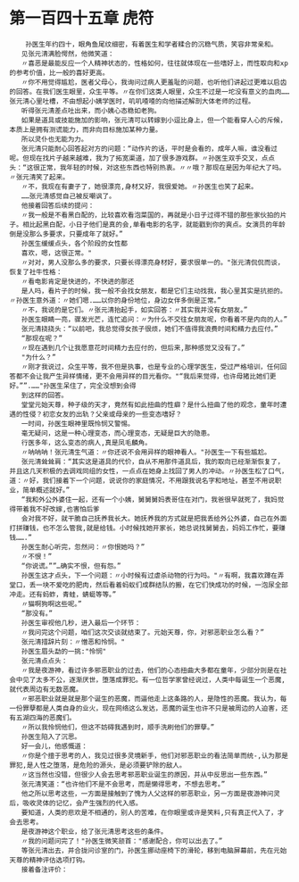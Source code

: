 # 第一百四十五章 虎符
        孙医生年约四十，眼角鱼尾纹细密，有着医生和学者糅合的沉稳气质，笑容非常亲和。
       见张元清满脸愕然，他微笑道：
       〃喜恶是最能反应一个人精神状态的，性格如何，往往就体现在一些嗜好上，而性取向和xp的参考价值，比一般的喜好更高。
       〃你不用觉得尴尬，医者父母心，我询问过病人更羞耻的问题，也听他们讲起过更难以启齿的回答。在我们医生眼里，众生平等。〃在你们这类人眼里，众生不过是一坨没有意义的血肉……张元清心里吐槽，不由想起小姨学医时，叽叽喳喳的向他描述解剖大体老师的过程。
       听得张元清差点吐出来，而小姨心态稳如老狗。
       如果是道具或技能施加的影响，张元清可以转嫁到小逗比身上，但一个能看穿人心的斥候，本质上是拥有测谎能力，而非向目标施加某种力量。
       所以灵仆也无能为力。
       张元清只能耐心回答起对方的问题：“动作片的话，平时是会看的，成年人嘛，谁没看过呢。但现在找片子越来越难，我为了拓宽渠道，加了很多游戏群。〃孙医生双手交叉，点点头：“这很正常，我年轻的时候，对这些东西也特别热衷。〃〃哦？那现在是因为年纪大了吗。〃张元清笑了起来。
       〃不，我现在有妻子了，她很漂亮,身材又好，我很爱她。〃孙医生也笑了起来。
       ……张元清感觉自己被反嘲讽了。
       他接着回答后续的提问：
       〃我一般是不看黑白配的，比较喜欢看泡菜国的，再就是小日子过得不错的那些家伙拍的片子。相比起黑白配，小日子他们是真的会,单看电影的名字，就能戳到你的爽点。女演员的年龄倒是没那么多要求，只要成年了就好。”
       孙医生缓缓点头，各个阶段的女性都
       喜欢，嗯，这很正常。"
       〃对对，男人没那么多的要求，只要长得漂亮身材好，要求很单一的。"张元清侃侃而谈，恢复了社牛性格：
       〃看电影肯定是快进的，不快进的那还
       是人吗，看片子的时候，我一般不会找女朋友，都是它们主动找我，我心里其实是抗拒的。〃孙医生意外道：〃她们嗯.……以你的身份地位，身边女伴多倒是正常。”
       〃不，我说的是它们。〃张元清抬起手，如实回答：〃其实我并没有女朋友。”
       孙医生眼睛一亮，骤发光芒，连忙追问：〃为什么不交往女朋友呢，你看着不是内向的人。”
       张元清挠挠头：“以前吧，我总觉得女孩子很烦，她们不值得我浪费时间和精力去应付。”
       “那现在呢？”
       〃现在遇到几个让我愿意花时间精力去应付的，但后来,那种感觉又没有了。”
       "为什么？”
       〃刚才我说过，众生平等，我不但是执事，也是专业的心理学医生，受过严格培训，任何回答都不会让我产生异样情绪，更不会用异样的目光看你。"“我后来觉得，也许母猪比她们更好。””.……"孙医生呆住了，完全没想到会得
       到这样的回答。
       堂堂元始天尊，种子级的天才，竟然有如此扭曲的性癖？是什么扭曲了他的观念，童年时遭遇的性侵？初恋女友的出轨？父亲或母亲的一些变态嗜好？
       一时间，孙医生眼神里既怜悯又警惕。
       毫无疑问，这是一种心理变态，而心理变态，无疑是巨大的隐患。
       行医多年，这么变态的病人,真是凤毛麟角。
       〃呐呐呐！张元清生气道：〃你还说不会用异样的眼神看人。"孙医生一下有些尴尬。
       张元清耸耸肩：“其实这是道具的代价，自从不用那件道具后，我的取向已经渐渐恢复了，并且这几天积极的去调戏同组的女性，一点点在她身上找回了男人的冲动。〃孙医生松了口气，道：〃好，我们接着下一个问题，说说你的家庭情况，不用跟我说名字和地址，甚至不用说职业，简单概述就好。”
       “我和外公外婆住一起，还有一个小姨，舅舅舅妈表哥住在对门，我爸很早就死了，我妈觉得带着我不好改嫁,也害怕后爹
       会对我不好，就干脆自己抚养我长大。她抚养我的方式就是把我丢给外公外婆，自己在外面打拼赚钱，也不怎么管我,就是给钱。小时候找她开家长，她总说找舅舅去，妈妈工作忙，要赚钱…….”
       孙医生耐心听完，忽然问：〃你恨她吗？”
       〃不恨！”
       “你说谎。””…确实不恨，但有怨。”
       孙医生这才点头，下一个问题：〃小时候有过虐杀动物的行为吗。"〃有啊，我喜欢蹲在弄堂口，丢一块不爱吃的肥肉，然后看着蚂蚁们成群结队的搬，在它们快成功的时候，一泡尿全部冲走。还有蚂蚱，青蛙，蜻蜓等等。”
       〃猫啊狗啊这些呢。”
       “那没有。”
       孙医生审视他几秒，进入最后一个环节：
       〃我问完这个问题，咱们这次交谈就结束了。元始天尊，你，对邪恶职业怎么看？”
       张元清措辞片刻：〃憎恶和怜悯。"
       孙医生眉头勐的一挑:"怜悯"
       张元清点点头：
       〃我是夜游神，看过许多邪恶职业的过去，他们的心态扭曲大多都在童年，少部分则是在社会中见了太多不公，逐渐厌世，堕落成罪犯。有一位哲学家曾经说过，人类中每诞生一个恶魔,就代表周边有无数恶魔。
       〃邪恶职业就是就是那个诞生的恶魔，而逼他走上这条路的人，是隐性的恶魔。我认为，每一份罪孽都是人类自身的业火，现在网络这么发达，恶魔的诞生也许不只是被周边的人迫害，还有五湖四海的恶魔们。
       〃所以我怜悯他们，但这不妨碍我遇到时，顺手洗刷他们的罪孽。”
       孙医生陷入了沉思。
       好一会儿，他感慨道：
       〃你是个擅于思考的人，我见过很多灵境新手，他们对邪恶职业的看法简单而统-,认为那是罪犯,是人性之堕落，是危险的源头，是必须要铲除的敌人。
       〃这当然也没错，但很少人会去思考邪恶职业诞生的原因，并从中反思出一些东西。”
       张元清笑道：“也许他们不是不会思考，而是懒得思考，不想去思考。”
       他之所以思考这些，一方面是接触到了愧为人父这样的邪恶职业，另一方面是夜游神问灵后，吸收灵体的记忆，会产生强烈的代入感。
       要知道，人类的悲欢是不相通的，别人的苦难，在你眼里或许是笑料,只有真正代入了，才会去思考。
       是夜游神这个职业，给了张元清思考这些的条件。
       〃我的问题问完了！"孙医生微笑颔首："感谢配合，你可以出去了。”
       等张元清出去，并合拢问诊室的门，孙医生挪动座椅下的滑轮，移到电脑屏幕前，先在元始天尊的精神评估选项打钩。
       接着备注评价：